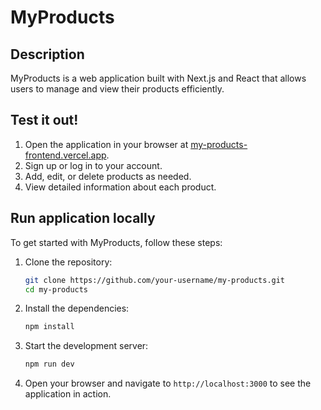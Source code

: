 # MyProducts

## Description

MyProducts is a web application built with Next.js and React that allows users to manage and view their products efficiently.

## Test it out! 

1. Open the application in your browser at [my-products-frontend.vercel.app](https://my-products-frontend.vercel.app).
2. Sign up or log in to your account.
3. Add, edit, or delete products as needed.
4. View detailed information about each product.

## Run application locally

To get started with MyProducts, follow these steps:

1. Clone the repository:
    ```bash
    git clone https://github.com/your-username/my-products.git
    cd my-products
    ```

2. Install the dependencies:
    ```bash
    npm install
    ```

3. Start the development server:
    ```bash
    npm run dev
    ```

4. Open your browser and navigate to `http://localhost:3000` to see the application in action.
